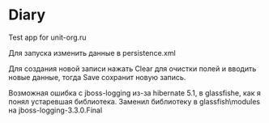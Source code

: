 # Diary
Test app for unit-org.ru

Для запуска изменить данные в persistence.xml

Для создания новой записи нажать Clear для очистки полей и вводить новые данные, тогда Save сохранит новую запись.

Возможная ошибка с jboss-logging из-за hibernate 5.1, в glassfishe, как я понял устаревшая библиотека.
Заменил библиотеку в glassfish\modules на jboss-logging-3.3.0.Final
